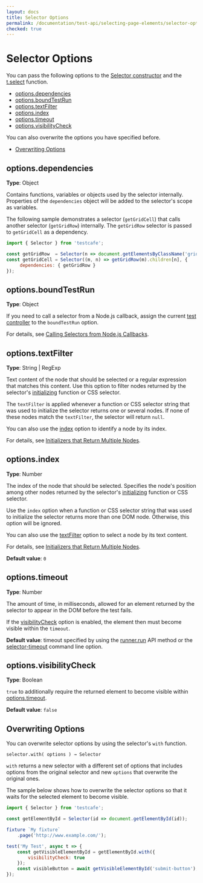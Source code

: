 ```yaml
---
layout: docs
title: Selector Options
permalink: /documentation/test-api/selecting-page-elements/selector-options.html
checked: true
---
```

# Selector Options

You can pass the following options to the [Selector constructor](selectors.md#creating-selectors) and the
[t.select](selectors.md#one-time-selection) function.

* [options.dependencies](#optionsdependencies)
* [options.boundTestRun](#optionsboundtestrun)
* [options.textFilter](#optionstextfilter)
* [options.index](#optionsindex)
* [options.timeout](#optionstimeout)
* [options.visibilityCheck](#optionsvisibilitycheck)

You can also overwrite the options you have specified before.

* [Overwriting Options](#overwriting-options)

## options.dependencies

**Type**: Object

Contains functions, variables or objects used by the selector internally.
Properties of the `dependencies` object will be added to the selector's scope as variables.

The following sample demonstrates a selector (`getGridCell`) that calls another selector (`getGridRow`) internally.
The `getGridRow` selector is passed to `getGridCell` as a dependency.

```js
import { Selector } from 'testcafe';

const getGridRow  = Selector(n => document.getElementsByClassName('grid-row')[n]);
const getGridCell = Selector((m, n) => getGridRow(m).children[n], {
     dependencies: { getGridRow }
});
```

## options.boundTestRun

**Type**: Object

If you need to call a selector from a Node.js callback, assign the current
[test controller](../test-code-structure.md#test-controller) to the `boundTestRun` option.

For details, see [Calling Selectors from Node.js Callbacks](selectors.md#calling-selectors-from-nodejs-callbacks).

## options.textFilter

**Type**: String &#124; RegExp

Text content of the node that should be selected or a regular expression that matches this content.
Use this option to filter nodes returned by the selector's [initializing](selectors.md#selector-initializers) function or CSS selector.

The `textFilter` is applied whenever a function or CSS selector string that was used to initialize the selector
returns one or several nodes. If none of these nodes match the `textFilter`, the selector will return `null`.

You can also use the [index](#optionsindex) option to identify a node by its index.

For details, see [Initializers that Return Multiple Nodes](selectors.md#initializers-that-return-multiple-nodes).

## options.index

**Type**: Number

The index of the node that should be selected. Specifies the node's position among other nodes returned
by the selector's [initializing](selectors.md#selector-initializers) function or CSS selector.

Use the `index` option when a function or CSS selector string that was used to initialize the selector returns more than one DOM node.
Otherwise, this option will be ignored.

You can also use the [textFilter](#optionstextfilter) option to select a node by its text content.

For details, see [Initializers that Return Multiple Nodes](selectors.md#initializers-that-return-multiple-nodes).

**Default value**: `0`

## options.timeout

**Type**: Number

The amount of time, in milliseconds, allowed for an element returned by the selector to appear in the DOM before the test fails.

If the [visibilityCheck](#optionsvisibilitycheck) option is enabled, the element then must become visible within the `timeout`.

**Default value**: timeout specified by using the [runner.run](../../using-testcafe/programming-interface/runner.md#run) API method
or the [selector-timeout](../../using-testcafe/command-line-interface.md#--selector-timeout-ms) command line option.

## options.visibilityCheck

**Type**: Boolean

`true` to additionally require the returned element to become visible within [options.timeout](#optionstimeout).

**Default value**: `false`

## Overwriting Options

You can overwrite selector options by using the selector's `with` function.

```text
selector.with( options ) → Selector
```

`with` returns a new selector with a different set of options that includes options
from the original selector and new `options` that overwrite the original ones.

The sample below shows how to overwrite the selector options so that it waits for the selected element to become visible.

```js
import { Selector } from 'testcafe';

const getElementById = Selector(id => document.getElementById(id));

fixture `My fixture`
    .page('http://www.example.com/');

test('My Test', async t => {
    const getVisibleElementById = getElementById.with({
        visibilityCheck: true
    });
    const visibleButton = await getVisibleElementById('submit-button');
});
```
